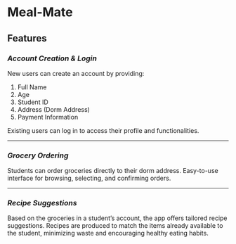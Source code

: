 # Meal-Mate
## Features

### *Account Creation & Login*

New users can create an account by providing:
1. Full Name
2. Age
3. Student ID
4. Address (Dorm Address)
5. Payment Information

Existing users can log in to access their profile and functionalities.

-----------------------------------------------------------------------------------------------------------------------------------

### *Grocery Ordering*

Students can order groceries directly to their dorm address.
Easy-to-use interface for browsing, selecting, and confirming orders.

-----------------------------------------------------------------------------------------------------------------------------------


### *Recipe Suggestions*

Based on the groceries in a student’s account, the app offers tailored recipe suggestions.
Recipes are produced to match the items already available to the student, minimizing waste and encouraging healthy eating habits.
